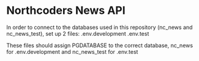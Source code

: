 # Northcoders News API

In order to connect to the databases used in this repository (nc_news and nc_news_test), set up 2 files:
.env.development
.env.test

These files should assign PGDATABASE to the correct database, nc_news for .env.development and nc_news_test for .env.test
